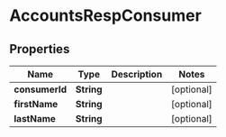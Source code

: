 

# AccountsRespConsumer


## Properties

| Name | Type | Description | Notes |
|------------ | ------------- | ------------- | -------------|
|**consumerId** | **String** |  |  [optional] |
|**firstName** | **String** |  |  [optional] |
|**lastName** | **String** |  |  [optional] |



